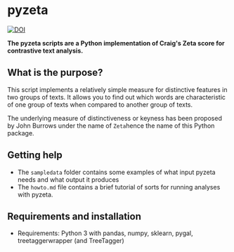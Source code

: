 # pyzeta

[![DOI](https://zenodo.org/badge/DOI/10.5281/zenodo.597354.svg)](https://doi.org/10.5281/zenodo.597354)



**The pyzeta scripts are a Python implementation of Craig's Zeta score for contrastive text analysis.**

## What is the purpose?

This script implements a relatively simple measure for distinctive features in two groups of texts. It allows you to find out which words are characteristic of one group of texts when compared to another group of texts.

The underlying measure of distinctiveness or keyness has been proposed by John Burrows under the name of `Zeta`hence the name of this Python package. 

## Getting help

* The `sampledata` folder contains some examples of what input pyzeta needs and what output it produces
* The `howto.md` file contains a brief tutorial of sorts for running analyses with pyzeta.

## Requirements and installation

* Requirements: Python 3 with pandas, numpy, sklearn, pygal, treetaggerwrapper (and TreeTagger)
